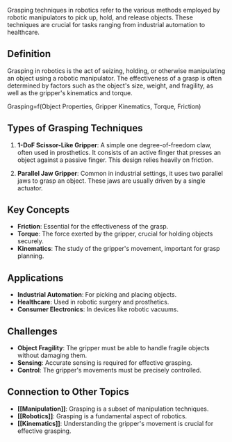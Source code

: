 Grasping techniques in robotics refer to the various methods employed by robotic manipulators to pick up, hold, and release objects. These techniques are crucial for tasks ranging from industrial automation to healthcare.

## Definition

Grasping in robotics is the act of seizing, holding, or otherwise manipulating an object using a robotic manipulator. The effectiveness of a grasp is often determined by factors such as the object's size, weight, and fragility, as well as the gripper's kinematics and torque.

Grasping=f(Object Properties, Gripper Kinematics, Torque, Friction)

## Types of Grasping Techniques

1. **1-DoF Scissor-Like Gripper**: A simple one degree-of-freedom claw, often used in prosthetics. It consists of an active finger that presses an object against a passive finger. This design relies heavily on friction.
    
2. **Parallel Jaw Gripper**: Common in industrial settings, it uses two parallel jaws to grasp an object. These jaws are usually driven by a single actuator.
    

## Key Concepts

- **Friction**: Essential for the effectiveness of the grasp.
- **Torque**: The force exerted by the gripper, crucial for holding objects securely.
- **Kinematics**: The study of the gripper's movement, important for grasp planning.

## Applications

- **Industrial Automation**: For picking and placing objects.
- **Healthcare**: Used in robotic surgery and prosthetics.
- **Consumer Electronics**: In devices like robotic vacuums.

## Challenges

- **Object Fragility**: The gripper must be able to handle fragile objects without damaging them.
- **Sensing**: Accurate sensing is required for effective grasping.
- **Control**: The gripper's movements must be precisely controlled.

## Connection to Other Topics

- **[[Manipulation]]**: Grasping is a subset of manipulation techniques.
- **[[Robotics]]**: Grasping is a fundamental aspect of robotics.
- **[[Kinematics]]**: Understanding the gripper's movement is crucial for effective grasping.